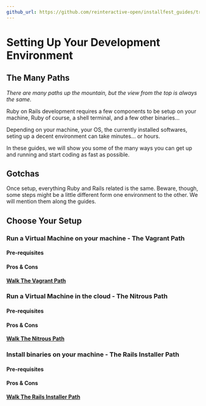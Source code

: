 ```yaml
---
github_url: https://github.com/reinteractive-open/installfest_guides/tree/master/source/guides/installfest_4/setup.md
---
```


# Setting Up Your Development Environment

## The Many Paths

_There are many paths up the mountain,
but the view from the top is always the same._

Ruby on Rails development requires a few components to be setup on your machine,
Ruby of course, a shell terminal, and a few other binaries…

Depending on your machine, your OS, the currently installed softwares,
seting up a decent environment can take minutes… or hours.

In these guides, we will show you some of the many ways you can get up and running and start coding as fast as possible.

## Gotchas
Once setup, everything Ruby and Rails related is the same.
Beware, though, some steps might be a little different form one environment to the other.
We will mention them along the guides.

## Choose Your Setup

### Run a Virtual Machine on your machine - The Vagrant Path
#### Pre-requisites
#### Pros & Cons
**[Walk The Vagrant Path](/guides/installfest/setup_vagrant)**

### Run a Virtual Machine in the cloud - The Nitrous Path
#### Pre-requisites
#### Pros & Cons
**[Walk The Nitrous Path](/guides/installfest/setup_nitrous)**

### Install binaries on your machine - The Rails Installer Path
#### Pre-requisites
#### Pros & Cons
**[Walk The Rails Installer Path](/guides/installfest/setup_railsinstaller)**
